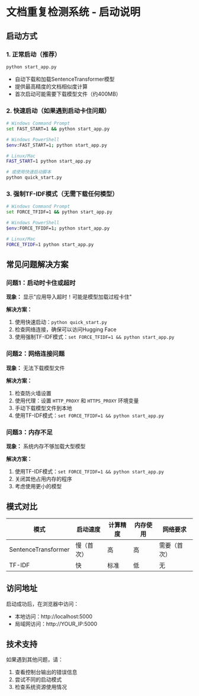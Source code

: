 # 文档重复检测系统 - 启动说明

## 启动方式

### 1. 正常启动（推荐）
```bash
python start_app.py
```
- 自动下载和加载SentenceTransformer模型
- 提供最高精度的文档相似度计算
- 首次启动可能需要下载模型文件（约400MB）

### 2. 快速启动（如果遇到启动卡住问题）
```bash
# Windows Command Prompt
set FAST_START=1 && python start_app.py

# Windows PowerShell  
$env:FAST_START=1; python start_app.py

# Linux/Mac
FAST_START=1 python start_app.py

# 或使用快速启动脚本
python quick_start.py
```

### 3. 强制TF-IDF模式（无需下载任何模型）
```bash
# Windows Command Prompt
set FORCE_TFIDF=1 && python start_app.py

# Windows PowerShell
$env:FORCE_TFIDF=1; python start_app.py

# Linux/Mac  
FORCE_TFIDF=1 python start_app.py
```

## 常见问题解决方案

### 问题1：启动时卡住或超时
**现象：** 显示"应用导入超时！可能是模型加载过程卡住"

**解决方案：**
1. 使用快速启动：`python quick_start.py`
2. 检查网络连接，确保可以访问Hugging Face
3. 使用强制TF-IDF模式：`set FORCE_TFIDF=1 && python start_app.py`

### 问题2：网络连接问题
**现象：** 无法下载模型文件

**解决方案：**
1. 检查防火墙设置
2. 使用代理：设置 `HTTP_PROXY` 和 `HTTPS_PROXY` 环境变量
3. 手动下载模型文件到本地
4. 使用TF-IDF模式：`set FORCE_TFIDF=1 && python start_app.py`

### 问题3：内存不足
**现象：** 系统内存不够加载大型模型

**解决方案：**
1. 使用TF-IDF模式：`set FORCE_TFIDF=1 && python start_app.py`
2. 关闭其他占用内存的程序
3. 考虑使用更小的模型

## 模式对比

| 模式 | 启动速度 | 计算精度 | 内存使用 | 网络要求 |
|------|----------|----------|----------|----------|
| SentenceTransformer | 慢（首次）| 高 | 高 | 需要（首次）|
| TF-IDF | 快 | 标准 | 低 | 无 |

## 访问地址

启动成功后，在浏览器中访问：
- 本地访问：http://localhost:5000
- 局域网访问：http://YOUR_IP:5000

## 技术支持

如果遇到其他问题，请：
1. 查看控制台输出的错误信息
2. 尝试不同的启动模式
3. 检查系统资源使用情况
